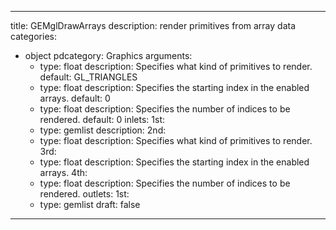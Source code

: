 
---
title: GEMglDrawArrays
description: render primitives from array data
categories:
  - object
pdcategory: Graphics
arguments:
    - type: float
      description: Specifies what kind of primitives to render.
      default: GL_TRIANGLES
    - type: float
      description: Specifies the starting index in the enabled arrays.
      default: 0
    - type: float
      description: Specifies the number of indices to be rendered.
      default: 0
inlets:
  1st:
    - type: gemlist
      description:
  2nd:
    - type: float
      description: Specifies what kind of primitives to render.
  3rd:
    - type: float
      description: Specifies the starting index in the enabled arrays.
  4th:
    - type: float
      description: Specifies the number of indices to be rendered.
outlets:
  1st:
    - type: gemlist
draft: false
---


